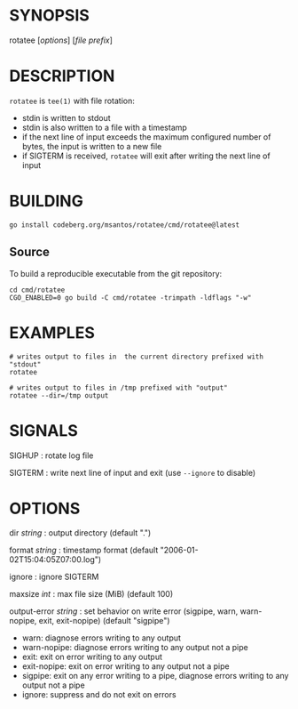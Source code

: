 # SYNOPSIS

rotatee [*options*] [*file prefix*]

# DESCRIPTION

`rotatee` is `tee(1)` with file rotation:
* stdin is written to stdout
* stdin is also written to a file with a timestamp
* if the next line of input exceeds the maximum configured number of
  bytes, the input is written to a new file
* if SIGTERM is received, `rotatee` will exit after writing the next
  line of input

# BUILDING

```
go install codeberg.org/msantos/rotatee/cmd/rotatee@latest
```

## Source

To build a reproducible executable from the git repository:

```
cd cmd/rotatee
CGO_ENABLED=0 go build -C cmd/rotatee -trimpath -ldflags "-w"
```

# EXAMPLES

```
# writes output to files in  the current directory prefixed with "stdout"
rotatee

# writes output to files in /tmp prefixed with "output"
rotatee --dir=/tmp output
```

# SIGNALS

SIGHUP
: rotate log file

SIGTERM
: write next line of input and exit (use `--ignore` to disable)

# OPTIONS

dir *string*
: output directory (default ".")

format *string*
: timestamp format (default "2006-01-02T15:04:05Z07:00.log")

ignore
: ignore SIGTERM

maxsize *int*
: max file size (MiB) (default 100)

output-error *string*
: set behavior on write error (sigpipe, warn, warn-nopipe, exit, exit-nopipe) (default "sigpipe")

* warn: diagnose errors writing to any output
* warn-nopipe: diagnose errors writing to any output not a pipe
* exit: exit on error writing to any output
* exit-nopipe: exit on error writing to any output not a pipe
* sigpipe: exit on any error writing to a pipe, diagnose errors writing
  to any output not a pipe
* ignore: suppress and do not exit on errors
